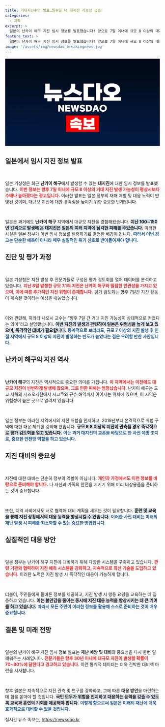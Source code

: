```yaml
---
title: 거대지진주의 발표…일주일 내 대지진 가능성 급증!
categories:
  - 과학
excerpt: >
  일본이 난카이 해구 지진 임시 정보를 발표했습니다! 앞으로 7일 이내에 규모 8 이상의 대지진 가능성이 평소보다 수배로 높아졌다는 경고가 내려졌습니다. 전문가들은 높은 위험성을 강조하며, 사용자의 관심을 끌고 있습니다. 클릭이 필요합니다!
feature_text: >
  일본이 난카이 해구 지진 임시 정보를 발표했습니다! 앞으로 7일 이내에 규모 8 이상의 대지진 가능성이 평소보다 수배로 높아졌다는 경고가 내려졌습니다. 전문가들은 높은 위험성을 강조하며, 사용자의 관심을 끌고 있습니다. 클릭이 필요합니다!
image: '/assets/img/newsdao_breakingnews.jpg'
---
```


<p><img src="/assets/img/newsdao_breakingnews.jpg" alt="pcversion 속보" /></p>

<h2 data-ke-size="size26">일본에서 임시 지진 정보 발표</h2>

<p data-ke-size="size16">&nbsp;</p>  

<p>일본 기상청은 최근 <strong>난카이 해구</strong>에서 발생할 수 있는 <strong>대지진</strong>에 대한 임시 정보를 발표했습니다. <b><span style="color: #ee2323;">이번 정보는 향후 7일 이내에 규모 8 이상의 거대 지진 발생 가능성이 평상시보다 수배나 높아졌다는 경고입니다.</span></b> 이러한 발표는 일본 정부의 재해 예방 및 대응 노력이 반영된 것이며, 대규모 지진에 대한 경각심을 높이기 위한 중요한 단계입니다.</p>

<p data-ke-size="size16">&nbsp;</p>  

<p>일본은 과거에도 <strong>난카이 해구</strong> 지역에서 대규모 지진을 경험해왔습니다. <b><span style="background-color: #21538527;">지난 100~150년 간격으로 발생해 온 대지진은 일본의 여러 지역에 심각한 피해를 주었습니다.</span></b> 이러한 사실은 일본 정부가 이번 임시 정보를 발령하기로 결정한 배경이 됩니다. <b><span style="color: #1a5490;">따라서 이번 경고는 단순한 예측이 아니라 매우 실질적인 위기 신호로 받아들여져야 합니다.</span></b></p>

<h2 data-ke-size="size26">진단 및 평가 과정</h2>

<p data-ke-size="size16">&nbsp;</p>  

<p>일본 기상청은 지진 발생 후 전문가들로 구성된 평가 검토회를 열어 데이터를 분석하고 있습니다. <b><span style="color: #ee2323;">지난 8일 발생한 규모 7.1의 지진은 난카이 해구와 밀접한 연관성을 가지고 있으며, 이에 따른 추가적인 지진 위협이 존재합니다.</span></b> 평가 검토회는 향후 7일간 지진 활동이 계속될 것이라는 예상을 내놓았습니다.</p>

<p data-ke-size="size16">&nbsp;</p>  

<p>이와 관련해, 히라타 나오시 교수는 “향후 7일 간 거대 지진 가능성이 상대적으로 커졌다는 의미”라고 설명했습니다. <b><span style="background-color: #21538527;">이번 지진의 발생과 관련하여 일본은 위험성을 높게 보고 있으며, 즉각적인 대비가 필요합니다.</span></b> <b><span style="color: #1a5490;">통계적으로 보더라도, 규모 7 이상의 지진 발생 후 인접 지역에서 규모 8 이상의 지진이 발생하는 빈도가 높았다는 점은 우려할 만한 사안입니다.</span></b></p>

<h2 data-ke-size="size26">난카이 해구의 지진 역사</h2>

<p data-ke-size="size16">&nbsp;</p>  

<p><strong>난카이 해구</strong>의 지진은 역사적으로 중요한 의미를 가집니다. <b><span style="color: #ee2323;">이 지역에서는 이전에도 대규모 지진이 빈번하게 발생해 왔으며, 그로 인한 피해는 엄청났습니다.</span></b> 난카이 해구는 도쿄 서쪽의 시즈오카현에서 시코쿠와 규슈 해역까지 이어지는 위치에 있으며, 이 지역은 위험성이 높은 곳으로 알려져 있습니다.</p>

<p data-ke-size="size16">&nbsp;</p>  

<p>일본 정부는 이러한 지역에서의 지진 위험을 인지하고, 2019년부터 본격적으로 위험 구역에 대한 대응 체계를 강화해 왔습니다. <b><span style="background-color: #21538527;">규모 6.8 이상의 지진이 관측될 경우 즉각적으로 평가 검토회를 열고 있습니다.</span></b> <b><span style="color: #1a5490;">이는 과거 대지진의 교훈을 바탕으로 한 사전 예방 조치로, 중요한 안전망 역할을 하고 있습니다.</span></b></p>

<h2 data-ke-size="size26">지진 대비의 중요성</h2>

<p data-ke-size="size16">&nbsp;</p>  

<p>지진에 대한 대비는 단순히 정부의 역할이 아닙니다. <b><span style="color: #ee2323;">개인과 가정에서도 이런 정보를 바탕으로 준비해야 합니다.</span></b> 나 자신과 가족의 안전을 지키기 위해 미리 비상용품을 준비하는 것이 중요합니다. </p>

<p data-ke-size="size16">&nbsp;</p>  

<p>또한, 지역 사회에서도 서로 협력해 대비 계획을 세우는 것이 필요합니다. <b><span style="background-color: #21538527;">훈련 및 교육을 통해 지진 상황에서의 대응 능력을 향상시킬 수 있습니다.</span></b> <b><span style="color: #1a5490;">이러한 사전 대비는 미래의 재난 발생 시 피해를 최소화할 수 있는 중요한 방법입니다.</span></b></p>

<h2 data-ke-size="size26">실질적인 대응 방안</h2>

<p data-ke-size="size16">&nbsp;</p>  

<p>일본 정부는 난카이 해구 지진에 대비하기 위해 다양한 시스템을 구축하고 있습니다. <b><span style="color: #ee2323;">관련 기관와 협력하여 지진 예측 시스템을 강화하고, 지속적으로 최신 기술을 도입하고 있습니다.</span></b> 이러한 노력은 지진 발생 시 즉각적인 대응이 가능하게 합니다.</p>

<p data-ke-size="size16">&nbsp;</p>  

<p>더불어, 주민들에게 올바른 정보를 제공하고, 지진 발생 시 행동 요령을 교육하는 데 집중하고 있습니다. <b><span style="background-color: #21538527;">이는 불안감을 줄이는 동시에 지진 대응 능력을 향상시키는 데 큰 기여를 하고 있습니다.</span></b> <b><span style="color: #1a5490;">따라서 모든 주민이 이러한 정보를 활용해 스스로 준비하는 것이 매우 중요합니다.</span></b></p>

<h2 data-ke-size="size26">결론 및 미래 전망</h2>

<p data-ke-size="size16">&nbsp;</p>  

<p>일본의 난카이 해구 지진 임시 정보 발표는 <strong>재난 예방 및 대비</strong>의 중요성을 다시 한번 일깨워주는 사례입니다. <b><span style="color: #ee2323;">전문가들은 향후 30년 이내에 대규모 지진이 발생할 확률이 70~80%에 달한다고 경고하고 있습니다.</span></b> 이런 통계적 데이터는 더욱 긴박한 대비책 마련을 시사합니다.</p>

<p data-ke-size="size16">&nbsp;</p>  

<p>향후 일본은 지속적으로 지진 관측 및 연구를 강화하고, 그에 따른 <strong>대응 방안</strong>을 마련하는 데 힘을 쏟아야 할 것입니다. <b><span style="background-color: #21538527;">국민 모두가 위험을 인지하고 대응하는 능력을 갖출 수 있도록 교육과 훈련의 기회를 제공해야 합니다.</span></b> <b><span style="color: #1a5490;">이렇게 함으로써 일본은 미래의 재난에 더욱 효과적으로 대비할 수 있을 것입니다.</span></b></p>
실시간 뉴스 속보는, <a href="https://newsdao.kr" rel="dofollow">https://newsdao.kr</a>


